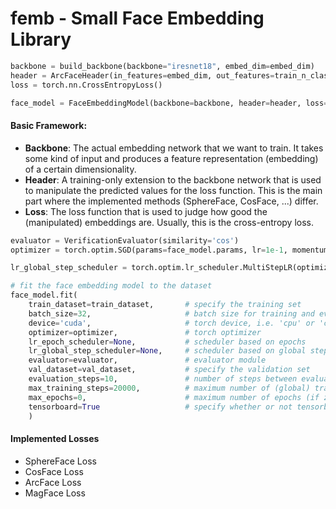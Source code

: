 # femb - Small Face Embedding Library

```python
backbone = build_backbone(backbone="iresnet18", embed_dim=embed_dim)
header = ArcFaceHeader(in_features=embed_dim, out_features=train_n_classes)
loss = torch.nn.CrossEntropyLoss()

face_model = FaceEmbeddingModel(backbone=backbone, header=header, loss=loss)
```

#### Basic Framework:
+ **Backbone**: The actual embedding network that we want to train. It takes some kind of input and produces a feature representation (embedding) of a certain dimensionality.
+ **Header**: A training-only extension to the backbone network that is used to manipulate the predicted values for the loss function. This is the main part where the implemented methods (SphereFace, CosFace, ...) differ.
+ **Loss**: The loss function that is used to judge how good the (manipulated) embeddings are. Usually, this is the cross-entropy loss.

```python
evaluator = VerificationEvaluator(similarity='cos')
optimizer = torch.optim.SGD(params=face_model.params, lr=1e-1, momentum=0.9, weight_decay=5e-4)

lr_global_step_scheduler = torch.optim.lr_scheduler.MultiStepLR(optimizer=optimizer, milestones=[8000, 10000, 160000], gamma=0.1)

# fit the face embedding model to the dataset
face_model.fit(
    train_dataset=train_dataset,       # specify the training set
    batch_size=32,                     # batch size for training and evaluation
    device='cuda',                     # torch device, i.e. 'cpu' or 'cuda'
    optimizer=optimizer,               # torch optimizer
    lr_epoch_scheduler=None,           # scheduler based on epochs
    lr_global_step_scheduler=None,     # scheduler based on global steps
    evaluator=evaluator,               # evaluator module
    val_dataset=val_dataset,           # specify the validation set
    evaluation_steps=10,               # number of steps between evaluations
    max_training_steps=20000,          # maximum number of (global) training steps (if zero then max_epochs count is used for stopping)
    max_epochs=0,                      # maximum number of epochs (if zero then max_training_steps is used for stopping)
    tensorboard=True                   # specify whether or not tensorboard shall be used for embedding projections
    )
```


#### Implemented Losses
+ SphereFace Loss
+ CosFace Loss
+ ArcFace Loss
+ MagFace Loss
